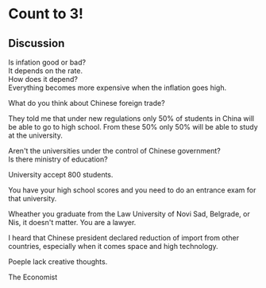 # Count to 3!
## Discussion
Is infation good or bad?  
It depends on the rate.  
How does it depend?  
Everything becomes more expensive when the inflation goes high.  

What do you think about Chinese foreign trade?  

They told me that under new regulations only 50% of students in China will be able to go to high school. From these 50% only 50% will be able to study at the university.  

Aren't the universities under the control of Chinese government?  
Is there ministry of education?  

University accept 800 students.  

You have your high school scores  and you need to do an entrance exam for that university.  

Wheather you graduate from the Law University of Novi Sad, Belgrade, or Nis, it doesn't matter. You are a lawyer.  


I heard that Chinese president declared reduction of import from other countries, especially when it comes space and high technology.  

Poeple lack creative thoughts.  

The Economist
